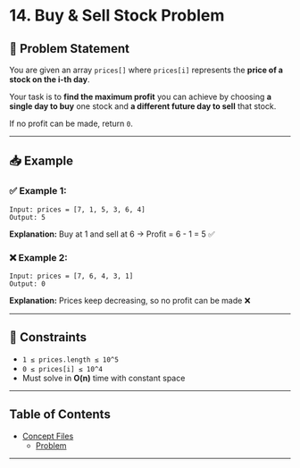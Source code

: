 # 14. Buy & Sell Stock Problem

## 🧠 Problem Statement

You are given an array `prices[]` where `prices[i]` represents the **price of a stock on the i-th day**.

Your task is to **find the maximum profit** you can achieve by choosing **a single day to buy** one stock and **a different future day to sell** that stock.

If no profit can be made, return `0`.

---

## 📥 Example

### ✅ Example 1:
```
Input: prices = [7, 1, 5, 3, 6, 4]
Output: 5
```
**Explanation:** Buy at 1 and sell at 6 → Profit = 6 - 1 = 5 ✅

### ❌ Example 2:
```
Input: prices = [7, 6, 4, 3, 1]
Output: 0
```
**Explanation:** Prices keep decreasing, so no profit can be made ❌

---

## 📌 Constraints

- `1 ≤ prices.length ≤ 10^5`
- `0 ≤ prices[i] ≤ 10^4`
- Must solve in **O(n)** time with constant space

---

## Table of Contents

- [Concept Files](#concept-files)
  - [Problem](/14_Buy&Sell_Stock_Problem/01.cpp)
  
---

